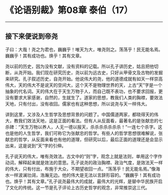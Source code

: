 # 《论语别裁》第08章 泰伯（17）

------

## 接下来便说到帝尧

子曰：大哉！尧之为君也，巍巍乎！唯天为大，唯尧则之。荡荡乎！民无能名焉。巍巍乎！其有成功也。焕乎！其有文章。

尧以前的历史，因为没有文献，没有资料的记载。所以孔子讲历史，姑且把他切断，从尧开始。我们现在研究历史，尧以前为远古史，只好从甲骨文及古物的发掘来研究。孔子叙述历史，自尧开始。他说伟大的尧，他的道德成就有如天一样崇高伟大，天的伟大不是说天的空间大，这个天不是物理世界的天，上古“天”字是一个抽象的代名词。天的伟大在于天生万物于人，而自己既不表功，也不要求回报，更没有要求大家感谢，自然的，生就生了。道家的思想，教我们人类的胸襟，要效法天地，只有付出，没有收回。儒家也有这种思想，所以说尧与天一样伟大。

讲到这里，又涉及人生哲学及思想背景的问题了。中国儒道两家，都晓得天的伟大，教我们效法天地，这是正面的看法。但有人从反面看，最著名的是张献忠的七杀碑：“天生万物以养人，人无一德以报天，杀杀杀杀杀杀杀！”一连七个杀字。这也是他的人生哲学，我们可称它为张献忠的哲学。有些人的哲学思想很难解说，张献忠的哲学，从反面来看也有他的道理，但研究以后，最后正面的道理还是会显示出来，这是说到“天”字的引伸。

孔子说天的伟大，唯有尧效法。古文中的“则”字，观念上就是法则，单用这个字作动词，解释起来就是效法的意思。孔子说尧的政治胸襟、政治气度，是效法天一样的伟大，只有付出，布施于大众，不期望收回一点。“荡荡乎！民无能名焉。”像海水一样波澜壮阔，浩瀚无边。他的伟大是无法以言辞形容的。“巍巍乎！其有成功也。焕乎！其有文章。”孔子说尧最伟大的成就，最伟大的光辉，是替中华民族开启了文化的传统。这一节是孔子评论上古历史哲学的观念，非常推崇这三代。

